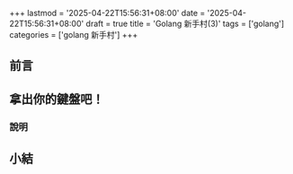 +++
lastmod = '2025-04-22T15:56:31+08:00'
date = '2025-04-22T15:56:31+08:00'
draft = true
title = 'Golang 新手村(3)'
tags = ['golang']
categories = ['golang 新手村']
+++

## 前言


## 拿出你的鍵盤吧！


### 說明


## 小結

